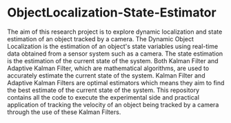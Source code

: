 # ObjectLocalization-State-Estimator
The aim of this research project is to explore dynamic localization and state estimation of an object tracked by a camera. The Dynamic Object Localization is the estimation of an object's state variables using real-time data obtained from a sensor system such as a camera. The state estimation is the estimation of the current state of the system. Both Kalman Filter and Adaptive Kalman Filter, which are mathematical algorithms, are used to accurately estimate the current state of the system. Kalman Filter and Adaptive Kalman Filters are optimal estimators which means they aim to find the best estimate of the current state of the system. This repository contains all the code to execute the experimental side and practical application of tracking the velocity of an object being tracked by a camera through the use of these Kalman Filters.
